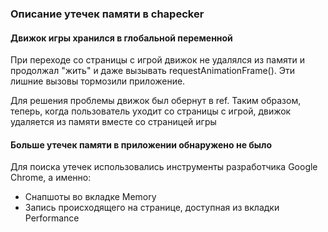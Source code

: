 ### Описание утечек памяти в chapecker

#### Движок игры хранился в глобальной переменной

При переходе со страницы с игрой движок не удалялся из памяти и продолжал "жить" и даже вызывать requestAnimationFrame(). Эти лишние вызовы тормозили приложение.

Для решения проблемы движок был обернут в ref. Таким образом, теперь, когда пользователь уходит со страницы с игрой, движок удаляется из памяти вместе со страницей игры

#### Больше утечек памяти в приложении обнаружено не было

Для поиска утечек использовались инструменты разработчика Google Chrome, а именно:
- Снапшоты во вкладке Memory
- Запись происходящего на странице, доступная из вкладки Performance
